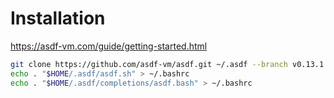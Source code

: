 # Installation

<https://asdf-vm.com/guide/getting-started.html>

```bash []
git clone https://github.com/asdf-vm/asdf.git ~/.asdf --branch v0.13.1
echo . "$HOME/.asdf/asdf.sh" > ~/.bashrc
echo . "$HOME/.asdf/completions/asdf.bash" > ~/.bashrc
```

